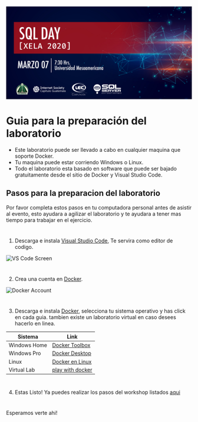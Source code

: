 ![Header](../images/header.jpg)
# Guia para la preparación del laboratorio

- Este laboratorio puede ser llevado a cabo en cualquier maquina que soporte Docker.
- Tu maquina puede estar corriendo Windows o Linux.
- Todo el laboratorio esta basado en software que puede ser bajado gratuitamente desde el sitio de Docker y Visual Studio Code.

## Pasos para la preparacion del laboratorio


Por favor completa estos pasos en tu computadora personal antes de asistir al evento, esto ayudara a agilizar el laboratorio y te ayudara a tener mas tiempo para trabajar en el ejercicio.
#
1. Descarga e instala [Visual Studio Code](https://code.visualstudio.com/), Te servira como editor de codigo.

![VS Code Screen](https://azurecomcdn.azureedge.net/cvt-453347b70b4e6e4007999f04bf1804aa2ca553811c77d7d7f8841c55e8e5a409/images/page/products/visual-studio-code/vs-code_hero.jpg)
#
2. Crea una cuenta en  [Docker](https://docker.com).

![Docker Account](https://media.linuxsecurity.com/images/dockerhub.png)
#
3. Descarga e instala [Docker](https://docker.com), selecciona tu sistema operativo y has click en cada guia.
tambien existe un laboratorio virtual en caso desees hacerlo en linea.

| Sistema |  Link |
|---------|-------|
|Windows Home | [Docker Toolbox](https://github.com/docker/toolbox/releases)|
|Windows Pro |  [Docker Desktop](https://hub.docker.com/editions/community/docker-ce-desktop-windows/)|
|Linux |       [Docker en Linux](https://runnable.com/docker/install-docker-on-linux)|
|Virtual Lab |   [play with docker](https://labs.play-with-docker.com)|

#

4. Estas Listo! Ya puedes realizar los pasos del workshop listados [aqui](workshop.md)

#
Esperamos verte ahi!
